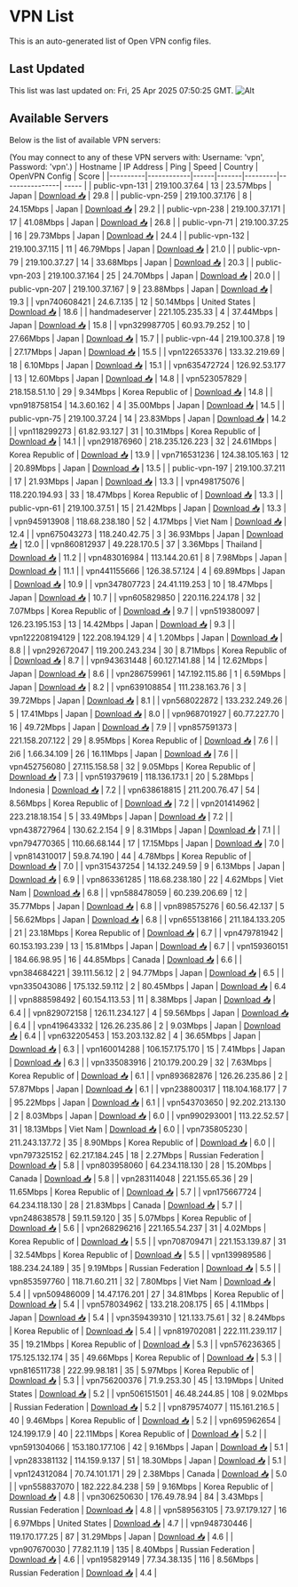 # VPN List

This is an auto-generated list of Open VPN config files.

## Last Updated

This list was last updated on: Fri, 25 Apr 2025 07:50:25 GMT.
![Alt](https://repobeats.axiom.co/api/embed/186b98318ef1479477931607c1ad7d823f12451f.svg "Repobeats analytics image")

## Available Servers

Below is the list of available VPN servers:

(You may connect to any of these VPN servers with: Username: 'vpn', Password: 'vpn'.)
| Hostname | IP Address | Ping | Speed | Country | OpenVPN Config | Score |
|----------|------------|------|-------|---------|----------------| ----- |
| public-vpn-131 | 219.100.37.64 | 13 | 23.57Mbps | Japan | [Download 📥](./configs/server_0_JP.ovpn) | 29.8 |
| public-vpn-259 | 219.100.37.176 | 8 | 24.15Mbps | Japan | [Download 📥](./configs/server_1_JP.ovpn) | 29.2 |
| public-vpn-238 | 219.100.37.171 | 17 | 41.08Mbps | Japan | [Download 📥](./configs/server_2_JP.ovpn) | 26.8 |
| public-vpn-71 | 219.100.37.25 | 16 | 29.73Mbps | Japan | [Download 📥](./configs/server_3_JP.ovpn) | 24.4 |
| public-vpn-132 | 219.100.37.115 | 11 | 46.79Mbps | Japan | [Download 📥](./configs/server_4_JP.ovpn) | 21.0 |
| public-vpn-79 | 219.100.37.27 | 14 | 33.68Mbps | Japan | [Download 📥](./configs/server_5_JP.ovpn) | 20.3 |
| public-vpn-203 | 219.100.37.164 | 25 | 24.70Mbps | Japan | [Download 📥](./configs/server_6_JP.ovpn) | 20.0 |
| public-vpn-207 | 219.100.37.167 | 9 | 23.88Mbps | Japan | [Download 📥](./configs/server_7_JP.ovpn) | 19.3 |
| vpn740608421 | 24.6.7.135 | 12 | 50.14Mbps | United States | [Download 📥](./configs/server_8_US.ovpn) | 18.6 |
| handmadeserver | 221.105.235.33 | 4 | 37.44Mbps | Japan | [Download 📥](./configs/server_9_JP.ovpn) | 15.8 |
| vpn329987705 | 60.93.79.252 | 10 | 27.66Mbps | Japan | [Download 📥](./configs/server_10_JP.ovpn) | 15.7 |
| public-vpn-44 | 219.100.37.8 | 19 | 27.17Mbps | Japan | [Download 📥](./configs/server_11_JP.ovpn) | 15.5 |
| vpn122653376 | 133.32.219.69 | 18 | 6.10Mbps | Japan | [Download 📥](./configs/server_12_JP.ovpn) | 15.1 |
| vpn635472724 | 126.92.53.177 | 13 | 12.60Mbps | Japan | [Download 📥](./configs/server_13_JP.ovpn) | 14.8 |
| vpn523057829 | 218.158.51.10 | 29 | 9.34Mbps | Korea Republic of | [Download 📥](./configs/server_14_KR.ovpn) | 14.8 |
| vpn918758154 | 14.3.60.162 | 4 | 35.00Mbps | Japan | [Download 📥](./configs/server_15_JP.ovpn) | 14.5 |
| public-vpn-75 | 219.100.37.24 | 14 | 23.83Mbps | Japan | [Download 📥](./configs/server_16_JP.ovpn) | 14.2 |
| vpn118299273 | 61.82.93.127 | 31 | 10.31Mbps | Korea Republic of | [Download 📥](./configs/server_17_KR.ovpn) | 14.1 |
| vpn291876960 | 218.235.126.223 | 32 | 24.61Mbps | Korea Republic of | [Download 📥](./configs/server_18_KR.ovpn) | 13.9 |
| vpn716531236 | 124.38.105.163 | 12 | 20.89Mbps | Japan | [Download 📥](./configs/server_19_JP.ovpn) | 13.5 |
| public-vpn-197 | 219.100.37.211 | 17 | 21.93Mbps | Japan | [Download 📥](./configs/server_20_JP.ovpn) | 13.3 |
| vpn498175076 | 118.220.194.93 | 33 | 18.47Mbps | Korea Republic of | [Download 📥](./configs/server_21_KR.ovpn) | 13.3 |
| public-vpn-61 | 219.100.37.51 | 15 | 21.42Mbps | Japan | [Download 📥](./configs/server_22_JP.ovpn) | 13.3 |
| vpn945913908 | 118.68.238.180 | 52 | 4.17Mbps | Viet Nam | [Download 📥](./configs/server_23_VN.ovpn) | 12.4 |
| vpn675043273 | 118.240.42.75 | 3 | 36.93Mbps | Japan | [Download 📥](./configs/server_24_JP.ovpn) | 12.0 |
| vpn860812937 | 49.228.170.5 | 37 | 3.36Mbps | Thailand | [Download 📥](./configs/server_25_TH.ovpn) | 11.2 |
| vpn483016984 | 113.144.20.61 | 8 | 7.98Mbps | Japan | [Download 📥](./configs/server_26_JP.ovpn) | 11.1 |
| vpn441155666 | 126.38.57.124 | 4 | 69.89Mbps | Japan | [Download 📥](./configs/server_27_JP.ovpn) | 10.9 |
| vpn347807723 | 24.41.119.253 | 10 | 18.47Mbps | Japan | [Download 📥](./configs/server_28_JP.ovpn) | 10.7 |
| vpn605829850 | 220.116.224.178 | 32 | 7.07Mbps | Korea Republic of | [Download 📥](./configs/server_29_KR.ovpn) | 9.7 |
| vpn519380097 | 126.23.195.153 | 13 | 14.42Mbps | Japan | [Download 📥](./configs/server_30_JP.ovpn) | 9.3 |
| vpn122208194129 | 122.208.194.129 | 4 | 1.20Mbps | Japan | [Download 📥](./configs/server_31_JP.ovpn) | 8.8 |
| vpn292672047 | 119.200.243.234 | 30 | 8.71Mbps | Korea Republic of | [Download 📥](./configs/server_32_KR.ovpn) | 8.7 |
| vpn943631448 | 60.127.141.88 | 14 | 12.62Mbps | Japan | [Download 📥](./configs/server_33_JP.ovpn) | 8.6 |
| vpn286759961 | 147.192.115.86 | 1 | 6.59Mbps | Japan | [Download 📥](./configs/server_34_JP.ovpn) | 8.2 |
| vpn639108854 | 111.238.163.76 | 3 | 39.72Mbps | Japan | [Download 📥](./configs/server_35_JP.ovpn) | 8.1 |
| vpn568022872 | 133.232.249.26 | 5 | 17.41Mbps | Japan | [Download 📥](./configs/server_36_JP.ovpn) | 8.0 |
| vpn968701927 | 60.77.227.70 | 16 | 49.72Mbps | Japan | [Download 📥](./configs/server_37_JP.ovpn) | 7.9 |
| vpn857591373 | 221.158.207.122 | 29 | 8.95Mbps | Korea Republic of | [Download 📥](./configs/server_38_KR.ovpn) | 7.6 |
| 2i6 | 1.66.34.109 | 26 | 16.11Mbps | Japan | [Download 📥](./configs/server_39_JP.ovpn) | 7.6 |
| vpn452756080 | 27.115.158.58 | 32 | 9.05Mbps | Korea Republic of | [Download 📥](./configs/server_40_KR.ovpn) | 7.3 |
| vpn519379619 | 118.136.173.1 | 20 | 5.28Mbps | Indonesia | [Download 📥](./configs/server_41_ID.ovpn) | 7.2 |
| vpn638618815 | 211.200.76.47 | 54 | 8.56Mbps | Korea Republic of | [Download 📥](./configs/server_42_KR.ovpn) | 7.2 |
| vpn201414962 | 223.218.18.154 | 5 | 33.49Mbps | Japan | [Download 📥](./configs/server_43_JP.ovpn) | 7.2 |
| vpn438727964 | 130.62.2.154 | 9 | 8.31Mbps | Japan | [Download 📥](./configs/server_44_JP.ovpn) | 7.1 |
| vpn794770365 | 110.66.68.144 | 17 | 17.15Mbps | Japan | [Download 📥](./configs/server_45_JP.ovpn) | 7.0 |
| vpn814310017 | 59.8.74.190 | 44 | 4.78Mbps | Korea Republic of | [Download 📥](./configs/server_46_KR.ovpn) | 7.0 |
| vpn315437254 | 14.132.249.59 | 9 | 6.13Mbps | Japan | [Download 📥](./configs/server_47_JP.ovpn) | 6.9 |
| vpn863361285 | 118.68.238.180 | 22 | 4.62Mbps | Viet Nam | [Download 📥](./configs/server_48_VN.ovpn) | 6.8 |
| vpn588478059 | 60.239.206.69 | 12 | 35.77Mbps | Japan | [Download 📥](./configs/server_49_JP.ovpn) | 6.8 |
| vpn898575276 | 60.56.42.137 | 5 | 56.62Mbps | Japan | [Download 📥](./configs/server_50_JP.ovpn) | 6.8 |
| vpn655138166 | 211.184.133.205 | 21 | 23.18Mbps | Korea Republic of | [Download 📥](./configs/server_51_KR.ovpn) | 6.7 |
| vpn479781942 | 60.153.193.239 | 13 | 15.81Mbps | Japan | [Download 📥](./configs/server_52_JP.ovpn) | 6.7 |
| vpn159360151 | 184.66.98.95 | 16 | 44.85Mbps | Canada | [Download 📥](./configs/server_53_CA.ovpn) | 6.6 |
| vpn384684221 | 39.111.56.12 | 2 | 94.77Mbps | Japan | [Download 📥](./configs/server_54_JP.ovpn) | 6.5 |
| vpn335043086 | 175.132.59.112 | 2 | 80.45Mbps | Japan | [Download 📥](./configs/server_55_JP.ovpn) | 6.4 |
| vpn888598492 | 60.154.113.53 | 11 | 8.38Mbps | Japan | [Download 📥](./configs/server_56_JP.ovpn) | 6.4 |
| vpn829072158 | 126.11.234.127 | 4 | 59.56Mbps | Japan | [Download 📥](./configs/server_57_JP.ovpn) | 6.4 |
| vpn419643332 | 126.26.235.86 | 2 | 9.03Mbps | Japan | [Download 📥](./configs/server_58_JP.ovpn) | 6.4 |
| vpn632205453 | 153.203.132.82 | 4 | 36.65Mbps | Japan | [Download 📥](./configs/server_59_JP.ovpn) | 6.3 |
| vpn160014288 | 106.157.175.170 | 15 | 7.41Mbps | Japan | [Download 📥](./configs/server_60_JP.ovpn) | 6.3 |
| vpn335083916 | 210.179.200.29 | 32 | 7.63Mbps | Korea Republic of | [Download 📥](./configs/server_61_KR.ovpn) | 6.1 |
| vpn893682876 | 126.26.235.86 | 2 | 57.87Mbps | Japan | [Download 📥](./configs/server_62_JP.ovpn) | 6.1 |
| vpn238800317 | 118.104.168.177 | 7 | 95.22Mbps | Japan | [Download 📥](./configs/server_63_JP.ovpn) | 6.1 |
| vpn543703650 | 92.202.213.130 | 2 | 8.03Mbps | Japan | [Download 📥](./configs/server_64_JP.ovpn) | 6.0 |
| vpn990293001 | 113.22.52.57 | 31 | 18.13Mbps | Viet Nam | [Download 📥](./configs/server_65_VN.ovpn) | 6.0 |
| vpn735805230 | 211.243.137.72 | 35 | 8.90Mbps | Korea Republic of | [Download 📥](./configs/server_66_KR.ovpn) | 6.0 |
| vpn797325152 | 62.217.184.245 | 18 | 2.27Mbps | Russian Federation | [Download 📥](./configs/server_67_RU.ovpn) | 5.8 |
| vpn803958060 | 64.234.118.130 | 28 | 15.20Mbps | Canada | [Download 📥](./configs/server_68_CA.ovpn) | 5.8 |
| vpn283114048 | 221.155.65.36 | 29 | 11.65Mbps | Korea Republic of | [Download 📥](./configs/server_69_KR.ovpn) | 5.7 |
| vpn175667724 | 64.234.118.130 | 28 | 21.83Mbps | Canada | [Download 📥](./configs/server_70_CA.ovpn) | 5.7 |
| vpn248638578 | 59.11.59.120 | 35 | 5.07Mbps | Korea Republic of | [Download 📥](./configs/server_71_KR.ovpn) | 5.6 |
| vpn268296216 | 221.165.54.237 | 31 | 4.02Mbps | Korea Republic of | [Download 📥](./configs/server_72_KR.ovpn) | 5.5 |
| vpn708709471 | 221.153.139.87 | 31 | 32.54Mbps | Korea Republic of | [Download 📥](./configs/server_73_KR.ovpn) | 5.5 |
| vpn139989586 | 188.234.24.189 | 35 | 9.19Mbps | Russian Federation | [Download 📥](./configs/server_74_RU.ovpn) | 5.5 |
| vpn853597760 | 118.71.60.211 | 32 | 7.80Mbps | Viet Nam | [Download 📥](./configs/server_75_VN.ovpn) | 5.4 |
| vpn509486009 | 14.47.176.201 | 27 | 34.81Mbps | Korea Republic of | [Download 📥](./configs/server_76_KR.ovpn) | 5.4 |
| vpn578034962 | 133.218.208.175 | 65 | 4.11Mbps | Japan | [Download 📥](./configs/server_77_JP.ovpn) | 5.4 |
| vpn359439310 | 121.133.75.61 | 32 | 8.24Mbps | Korea Republic of | [Download 📥](./configs/server_78_KR.ovpn) | 5.4 |
| vpn819702081 | 222.111.239.117 | 35 | 19.21Mbps | Korea Republic of | [Download 📥](./configs/server_79_KR.ovpn) | 5.3 |
| vpn576236365 | 175.125.132.174 | 35 | 49.66Mbps | Korea Republic of | [Download 📥](./configs/server_80_KR.ovpn) | 5.3 |
| vpn816511738 | 222.99.98.181 | 35 | 5.97Mbps | Korea Republic of | [Download 📥](./configs/server_81_KR.ovpn) | 5.3 |
| vpn756200376 | 71.9.253.30 | 45 | 13.19Mbps | United States | [Download 📥](./configs/server_82_US.ovpn) | 5.2 |
| vpn506151501 | 46.48.244.85 | 108 | 9.02Mbps | Russian Federation | [Download 📥](./configs/server_83_RU.ovpn) | 5.2 |
| vpn879574077 | 115.161.216.5 | 40 | 9.46Mbps | Korea Republic of | [Download 📥](./configs/server_84_KR.ovpn) | 5.2 |
| vpn695962654 | 124.199.17.9 | 40 | 22.11Mbps | Korea Republic of | [Download 📥](./configs/server_85_KR.ovpn) | 5.2 |
| vpn591304066 | 153.180.177.106 | 42 | 9.16Mbps | Japan | [Download 📥](./configs/server_86_JP.ovpn) | 5.1 |
| vpn283381132 | 114.159.9.137 | 51 | 18.30Mbps | Japan | [Download 📥](./configs/server_87_JP.ovpn) | 5.1 |
| vpn124312084 | 70.74.101.171 | 29 | 2.38Mbps | Canada | [Download 📥](./configs/server_88_CA.ovpn) | 5.0 |
| vpn558837070 | 182.222.84.238 | 59 | 9.16Mbps | Korea Republic of | [Download 📥](./configs/server_89_KR.ovpn) | 4.8 |
| vpn306250630 | 176.49.78.94 | 84 | 3.43Mbps | Russian Federation | [Download 📥](./configs/server_90_RU.ovpn) | 4.8 |
| vpn589563105 | 73.97.179.127 | 16 | 6.97Mbps | United States | [Download 📥](./configs/server_91_US.ovpn) | 4.7 |
| vpn948730446 | 119.170.177.25 | 87 | 31.29Mbps | Japan | [Download 📥](./configs/server_92_JP.ovpn) | 4.6 |
| vpn907670030 | 77.82.11.19 | 135 | 8.40Mbps | Russian Federation | [Download 📥](./configs/server_93_RU.ovpn) | 4.6 |
| vpn195829149 | 77.34.38.135 | 116 | 8.56Mbps | Russian Federation | [Download 📥](./configs/server_94_RU.ovpn) | 4.4 |
